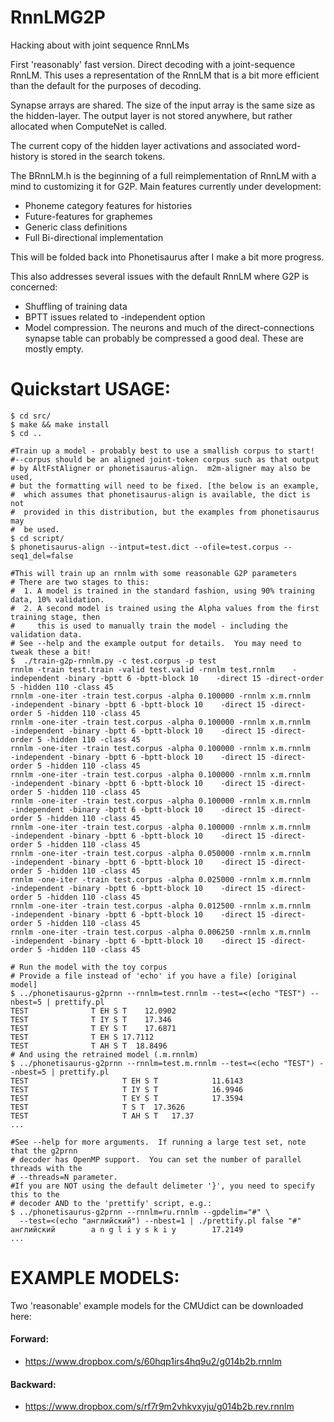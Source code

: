 RnnLMG2P
========

Hacking about with joint sequence RnnLMs

First 'reasonably' fast version.  Direct decoding with a joint-sequence RnnLM.
This uses a representation of the RnnLM that is a bit more efficient than the 
default for the purposes of decoding.

Synapse arrays are shared.
The size of the input array is the same size as the hidden-layer.
The output layer is not stored anywhere, but rather allocated when ComputeNet is called.

The current copy of the hidden layer activations and associated word-history
is stored in the search tokens.

The BRnnLM.h is the beginning of a full reimplementation of RnnLM with a mind to 
customizing it for G2P.  Main features currently under development:
  * Phoneme category features for histories
  * Future-features for graphemes
  * Generic class definitions
  * Full Bi-directional implementation

This will be folded back into Phonetisaurus after I make a bit more progress.

This also addresses several issues with the default RnnLM where G2P is concerned:
  * Shuffling of training data
  * BPTT issues related to -independent option
  * Model compression.  The neurons and much of the direct-connections synapse 
     table can probably be compressed a good deal.  These are mostly empty.

Quickstart USAGE:
================
```
$ cd src/
$ make && make install
$ cd ..

#Train up a model - probably best to use a smallish corpus to start!
#--corpus should be an aligned joint-token corpus such as that output
# by AltFstAligner or phonetisaurus-align.  m2m-aligner may also be used, 
# but the formatting will need to be fixed. [the below is an example,
#  which assumes that phonetisaurus-align is available, the dict is not
#  provided in this distribution, but the examples from phonetisaurus may
#  be used.
$ cd script/
$ phonetisaurus-align --intput=test.dict --ofile=test.corpus --seq1_del=false

#This will train up an rnnlm with some reasonable G2P parameters
# There are two stages to this: 
#  1. A model is trained in the standard fashion, using 90% training data, 10% validation.
#  2. A second model is trained using the Alpha values from the first training stage, then 
#     this is used to manually train the model - including the validation data.
# See --help and the example output for details.  You may need to tweak these a bit!
$  ./train-g2p-rnnlm.py -c test.corpus -p test
rnnlm -train test.train -valid test.valid -rnnlm test.rnnlm    -independent -binary -bptt 6 -bptt-block 10    -direct 15 -direct-order 5 -hidden 110 -class 45
rnnlm -one-iter -train test.corpus -alpha 0.100000 -rnnlm x.m.rnnlm    -independent -binary -bptt 6 -bptt-block 10    -direct 15 -direct-order 5 -hidden 110 -class 45
rnnlm -one-iter -train test.corpus -alpha 0.100000 -rnnlm x.m.rnnlm    -independent -binary -bptt 6 -bptt-block 10    -direct 15 -direct-order 5 -hidden 110 -class 45
rnnlm -one-iter -train test.corpus -alpha 0.100000 -rnnlm x.m.rnnlm    -independent -binary -bptt 6 -bptt-block 10    -direct 15 -direct-order 5 -hidden 110 -class 45
rnnlm -one-iter -train test.corpus -alpha 0.100000 -rnnlm x.m.rnnlm    -independent -binary -bptt 6 -bptt-block 10    -direct 15 -direct-order 5 -hidden 110 -class 45
rnnlm -one-iter -train test.corpus -alpha 0.100000 -rnnlm x.m.rnnlm    -independent -binary -bptt 6 -bptt-block 10    -direct 15 -direct-order 5 -hidden 110 -class 45
rnnlm -one-iter -train test.corpus -alpha 0.100000 -rnnlm x.m.rnnlm    -independent -binary -bptt 6 -bptt-block 10    -direct 15 -direct-order 5 -hidden 110 -class 45
rnnlm -one-iter -train test.corpus -alpha 0.050000 -rnnlm x.m.rnnlm    -independent -binary -bptt 6 -bptt-block 10    -direct 15 -direct-order 5 -hidden 110 -class 45
rnnlm -one-iter -train test.corpus -alpha 0.025000 -rnnlm x.m.rnnlm    -independent -binary -bptt 6 -bptt-block 10    -direct 15 -direct-order 5 -hidden 110 -class 45
rnnlm -one-iter -train test.corpus -alpha 0.012500 -rnnlm x.m.rnnlm    -independent -binary -bptt 6 -bptt-block 10    -direct 15 -direct-order 5 -hidden 110 -class 45
rnnlm -one-iter -train test.corpus -alpha 0.006250 -rnnlm x.m.rnnlm    -independent -binary -bptt 6 -bptt-block 10    -direct 15 -direct-order 5 -hidden 110 -class 45

# Run the model with the toy corpus 
# Provide a file instead of 'echo' if you have a file) [original model]
$ ../phonetisaurus-g2prnn --rnnlm=test.rnnlm --test=<(echo "TEST") --nbest=5 | prettify.pl
TEST			  T EH S T	  12.0902
TEST			  T IY S T	  17.346
TEST			  T EY S T	  17.6871
TEST			  T EH S 17.7112
TEST			  T AH S T	18.8496
# And using the retrained model (.m.rnnlm)
$ ../phonetisaurus-g2prnn --rnnlm=test.m.rnnlm --test=<(echo "TEST") --nbest=5 | prettify.pl
TEST				     T EH S T		     11.6143
TEST				     T IY S T		     16.9946
TEST				     T EY S T		     17.3594
TEST				     T S T  17.3626
TEST				     T AH S T	17.37
...

#See --help for more arguments.  If running a large test set, note that the g2prnn
# decoder has OpenMP support.  You can set the number of parallel threads with the
# --threads=N parameter.
#If you are NOT using the default delimeter '}', you need to specify this to the 
# decoder AND to the 'prettify' script, e.g.:
$ ../phonetisaurus-g2prnn --rnnlm=ru.rnnlm --gpdelim="#" \
  --test=<(echo "английский") --nbest=1 | ./prettify.pl false "#"
английский		  a n g l i y s k i y		 17.2149
...
```


EXAMPLE MODELS:
================
Two 'reasonable' example models for the CMUdict can be downloaded here:
#### Forward:
 * https://www.dropbox.com/s/60hqp1irs4hq9u2/g014b2b.rnnlm

#### Backward:
 * https://www.dropbox.com/s/rf7r9m2vhkvxyju/g014b2b.rev.rnnlm
